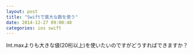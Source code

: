 ```yaml
---
layout: post
title: "Swiftで莫大な数を使う"
date: 2014-12-27 09:00:48
categories: ios swift
---
```

<p>Int.maxよりも大きな値(20桁以上)を使いたいのですがどうすればできますか？</p>
